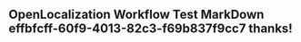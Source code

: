 <properties
ms.topic="hero-topic"
ms.test1="hero-topic"
ms.test2="test"/>

## OpenLocalization Workflow Test MarkDown effbfcff-60f9-4013-82c3-f69b837f9cc7 thanks!
<!--HONumber=Mar16_HO4-->
